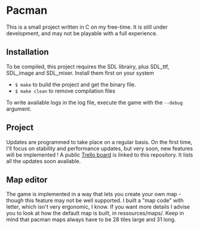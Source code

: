 # Pacman

This is a small project written in C on my free-time. It is still under development, and may not be playable with a full experience.

## Installation

To be compiled, this project requires the SDL librairy, plus SDL_ttf, SDL_image and SDL_mixer. Install them first on your system

* `$ make` to build the project and get the binary file.
* `$ make clean` to remove compilation files

To write available logs in the log file, execute the game with the `--debug` argument.

## Project

Updates are programmed to take place on a regular basis. On the first time, I'll focus on stability and performance updates, but very soon, new features will be implemented !
A public [Trello board](https://trello.com/b/x6A6RNEA) is linked to this repository. It lists all the updates soon available.  

## Map editor

The game is implemented in a way that lets you create your own map - though this feature may not be well supported. I built a "map code" with letter, which isn't very ergonomic, I know. If you want more details I advise you to look at how the default map is built, in ressources/maps/. Keep in mind that pacman maps always have to be 28 tiles large and 31 long.
